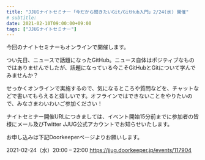 ```yaml
---
title: "JJUGナイトセミナー「今だから聞きたいGit/GitHub入門」2/24(水) 開催"
# subtitle:
date: 2021-02-10T09:00:00+09:00
tags: ["JJUGナイトセミナー"]
---
```


今回のナイトセミナーもオンラインで開催します。

つい先日、ニュースで話題になったGitHub。ニュース自体はポジティブなものではありませんでしたが、話題になっている今こそGitHubとGitについて学んでみませんか？

せっかくオンラインで実施するので、気になるところや質問などを、チャットなどで書いてもらえると嬉しいです。オフラインではできないことをやりたいので、みなさまわいわいご参加ください！

ナイトセミナー開催URLにつきましては、イベント開始15分前までに参加者の皆様にメール及びTwitter JJUG公式アカウントでお知らせいたします。

お申し込みは下記Doorkeeperページよりお願いします。

2021-02-24（水）20:00 – 22:00
https://jjug.doorkeeper.jp/events/117904
